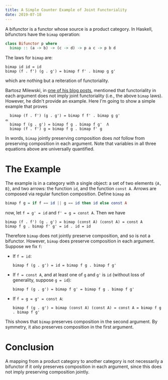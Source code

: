 ```yaml
---
title: A Simple Counter Example of Joint Functoriality
date: 2019-07-18
---
```


A bifunctor is a functor whose source is a product category. In Haskell,
bifunctors have the `bimap` operation:

```haskell
class Bifunctor p where
  bimap :: (a -> b) -> (c -> d) -> p a c -> p b d
```

The laws for `bimap` are:

```
bimap id id = id
bimap (f . f') (g . g') = bimap f f' . bimap g g'
```

which are nothing but a reiteration of functoriality.

Bartosz Milewski, in [one of his blog posts](https://bartoszmilewski.com/2015/02/03/functoriality/),
mentioned that functoriality in each argument does not imply joint functoriality
(i.e., the above `bimap` laws). However, he didn't provide an example. Here
I'm going to show a simple example that proves

```
  bimap (f . f') (g . g') = bimap f f' . bimap g g'
⤂
  bimap f (g . g') = bimap f g . bimap f g'  Λ
  bimap (f . f') g = bimap f g . bimap f' g
```

In words, `bimap` jointly preserving composition does _not_ follow from preserving
composition in each argument. Note that variables in all three equations above
are universally quantified.

# The Example

The example is in a category with a single object: a set of two elements `{A, B}`, and
two arrows: the function `id`, and the function `const A`. Arrows are composed via
regular function composition. Define `bimap` as

```haskell
bimap f g = if f == id || g == id then id else const A
```

now, let `f = g' = id` and `f' = g = const A`. Then we have

```
bimap (f . f') (g . g') = bimap (const A) (const A) = const A
bimap f g . bimap f' g' = id . id = id
```

Therefore `bimap` does not jointly preserve composition, and so is not a bifunctor.
However, `bimap` does preserve composition in each argument. Suppose we fix `f`:

- If `f = id`:
  ```
  bimap f (g . g') = id = bimap f g . bimap f g'
  ```
- If `f = const A`, and at least one of `g` and `g'` is `id` (without loss of generality, suppose `g = id`):
  ```
  bimap f (g . g') = bimap f g' = bimap f g . bimap f g'
  ```
- If `f = g = g' = const A`:
  ```
  bimap f (g . g') = bimap (const A) (const A) = const A = bimap f g . bimap f g'
  ```

This shows that `bimap` preserves composition in the second argument. By symmetry, it
also preserves composition in the first argument.

# Conclusion

A mapping from a product category to another category is not necessarily a
bifunctor if it only preserves composition in each argument, since this does not
imply preserving composition jointly.
